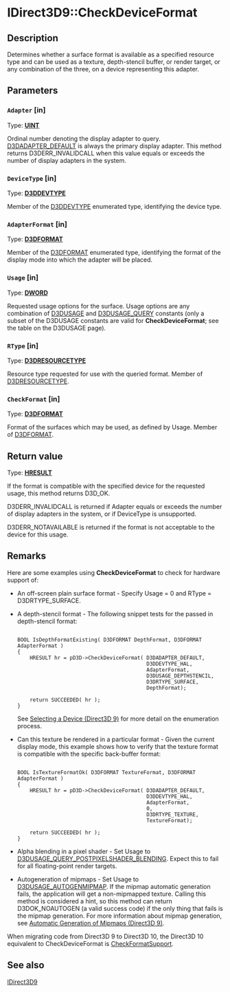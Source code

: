 # IDirect3D9::CheckDeviceFormat

## Description

Determines whether a surface format is available as a specified resource type and can be used as a texture, depth-stencil buffer, or render target, or any combination of the three, on a device representing this adapter.

## Parameters

### `Adapter` [in]

Type: **[UINT](https://learn.microsoft.com/windows/desktop/WinProg/windows-data-types)**

Ordinal number denoting the display adapter to query. [D3DADAPTER_DEFAULT](https://learn.microsoft.com/windows/desktop/direct3d9/d3dadapter-default) is always the primary display adapter. This method returns D3DERR_INVALIDCALL when this value equals or exceeds the number of display adapters in the system.

### `DeviceType` [in]

Type: **[D3DDEVTYPE](https://learn.microsoft.com/windows/desktop/direct3d9/d3ddevtype)**

Member of the [D3DDEVTYPE](https://learn.microsoft.com/windows/desktop/direct3d9/d3ddevtype) enumerated type, identifying the device type.

### `AdapterFormat` [in]

Type: **[D3DFORMAT](https://learn.microsoft.com/windows/desktop/direct3d9/d3dformat)**

Member of the [D3DFORMAT](https://learn.microsoft.com/windows/desktop/direct3d9/d3dformat) enumerated type, identifying the format of the display mode into which the adapter will be placed.

### `Usage` [in]

Type: **[DWORD](https://learn.microsoft.com/windows/desktop/WinProg/windows-data-types)**

Requested usage options for the surface. Usage options are any combination of [D3DUSAGE](https://learn.microsoft.com/windows/desktop/direct3d9/d3dusage) and [D3DUSAGE_QUERY](https://learn.microsoft.com/windows/desktop/direct3d9/d3dusage-query) constants (only a subset of the D3DUSAGE constants are valid for **CheckDeviceFormat**; see the table on the D3DUSAGE page).

### `RType` [in]

Type: **[D3DRESOURCETYPE](https://learn.microsoft.com/windows/desktop/direct3d9/d3dresourcetype)**

Resource type requested for use with the queried format. Member of [D3DRESOURCETYPE](https://learn.microsoft.com/windows/desktop/direct3d9/d3dresourcetype).

### `CheckFormat` [in]

Type: **[D3DFORMAT](https://learn.microsoft.com/windows/desktop/direct3d9/d3dformat)**

Format of the surfaces which may be used, as defined by Usage. Member of [D3DFORMAT](https://learn.microsoft.com/windows/desktop/direct3d9/d3dformat).

## Return value

Type: **[HRESULT](https://learn.microsoft.com/windows/win32/com/structure-of-com-error-codes)**

If the format is compatible with the specified device for the requested usage, this method returns D3D_OK.

D3DERR_INVALIDCALL is returned if Adapter equals or exceeds the number of display adapters in the system, or if DeviceType is unsupported.

D3DERR_NOTAVAILABLE is returned if the format is not acceptable to the device for this usage.

## Remarks

Here are some examples using **CheckDeviceFormat** to check for hardware support of:

* An off-screen plain surface format - Specify Usage = 0 and RType = D3DRTYPE_SURFACE.
* A depth-stencil format - The following snippet tests for the passed in depth-stencil format:

  ```

  BOOL IsDepthFormatExisting( D3DFORMAT DepthFormat, D3DFORMAT AdapterFormat )
  {
      HRESULT hr = pD3D->CheckDeviceFormat( D3DADAPTER_DEFAULT,
                                            D3DDEVTYPE_HAL,
                                            AdapterFormat,
                                            D3DUSAGE_DEPTHSTENCIL,
                                            D3DRTYPE_SURFACE,
                                            DepthFormat);

      return SUCCEEDED( hr );
  }
  ```

  See [Selecting a Device (Direct3D 9)](https://learn.microsoft.com/windows/desktop/direct3d9/selecting-a-device) for more detail on the enumeration process.
* Can this texture be rendered in a particular format - Given the current display mode, this example shows how to verify that the texture format is compatible with the specific back-buffer format:

  ```

  BOOL IsTextureFormatOk( D3DFORMAT TextureFormat, D3DFORMAT AdapterFormat )
  {
      HRESULT hr = pD3D->CheckDeviceFormat( D3DADAPTER_DEFAULT,
                                            D3DDEVTYPE_HAL,
                                            AdapterFormat,
                                            0,
                                            D3DRTYPE_TEXTURE,
                                            TextureFormat);

      return SUCCEEDED( hr );
  }
  ```
* Alpha blending in a pixel shader - Set Usage to [D3DUSAGE_QUERY_POSTPIXELSHADER_BLENDING](https://learn.microsoft.com/windows/desktop/direct3d9/d3dusage). Expect this to fail for all floating-point render targets.
* Autogeneration of mipmaps - Set Usage to [D3DUSAGE_AUTOGENMIPMAP](https://learn.microsoft.com/windows/desktop/direct3d9/d3dusage). If the mipmap automatic generation fails, the application will get a non-mipmapped texture. Calling this method is considered a hint, so this method can return D3DOK_NOAUTOGEN (a valid success code) if the only thing that fails is the mipmap generation. For more information about mipmap generation, see [Automatic Generation of Mipmaps (Direct3D 9)](https://learn.microsoft.com/windows/desktop/direct3d9/automatic-generation-of-mipmaps).

When migrating code from Direct3D 9 to Direct3D 10, the Direct3D 10 equivalent to CheckDeviceFormat is [CheckFormatSupport](https://learn.microsoft.com/windows/desktop/api/d3d10/nf-d3d10-id3d10device-checkformatsupport).

## See also

[IDirect3D9](https://learn.microsoft.com/windows/desktop/api/d3d9helper/nn-d3d9helper-idirect3d9)